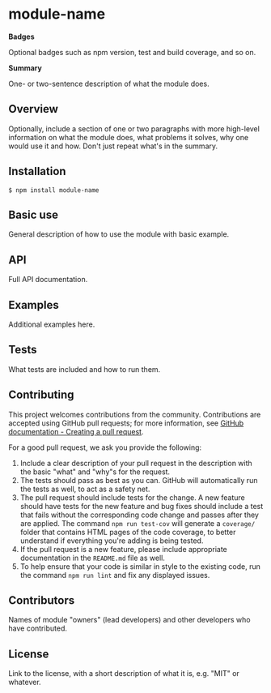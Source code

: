 # module-name  

**Badges** 

Optional badges such as npm version, test and build coverage, and so on.

**Summary** 

One- or two-sentence description of what the module does.  

## Overview

Optionally, include a section of one or two paragraphs with more high-level 
information on what the module does, what problems it solves, why one would 
use it and how.  Don't just repeat what's in the summary.

## Installation

```
$ npm install module-name
```

## Basic use

General description of how to use the module with basic example.  

## API 

Full API documentation.  

## Examples

Additional examples here.

## Tests

What tests are included and how to run them. 

## Contributing

This project welcomes contributions from the community. Contributions are
accepted using GitHub pull requests; for more information, see 
[GitHub documentation - Creating a pull request](https://help.github.com/articles/creating-a-pull-request/).

For a good pull request, we ask you provide the following:

1. Include a clear description of your pull request in the description
   with the basic "what" and "why"s for the request.
2. The tests should pass as best as you can. GitHub will automatically run
   the tests as well, to act as a safety net.
3. The pull request should include tests for the change. A new feature should
   have tests for the new feature and bug fixes should include a test that fails
   without the corresponding code change and passes after they are applied.
   The command `npm run test-cov` will generate a `coverage/` folder that
   contains HTML pages of the code coverage, to better understand if everything
   you're adding is being tested.
4. If the pull request is a new feature, please include appropriate documentation 
   in the `README.md` file as well.
5. To help ensure that your code is similar in style to the existing code,
   run the command `npm run lint` and fix any displayed issues.

## Contributors

Names of module "owners" (lead developers) and other developers who 
have contributed.

## License

Link to the license, with a short description of what it is, 
e.g. "MIT" or whatever.  
